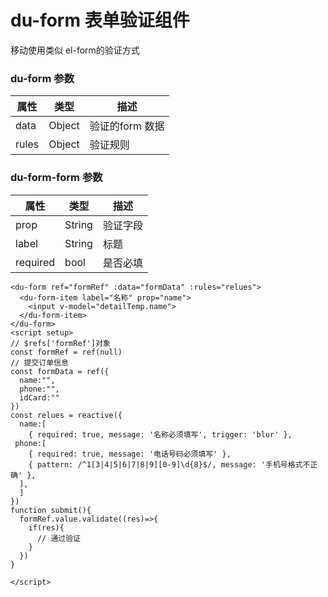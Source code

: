 # du-form 表单验证组件
移动使用类似 el-form的验证方式

### du-form 参数
|属性|类型|描述
|---|---|---|
|data|Object| 验证的form 数据
|rules|Object|验证规则

### du-form-form 参数
|属性|类型|描述
|---|---|---|
|prop|String| 验证字段
|label|String|标题
|required | bool| 是否必填

```vue
<du-form ref="formRef" :data="formData" :rules="relues">
  <du-form-item label="名称" prop="name">
    <input v-model="detailTemp.name">
  </du-form-item>
</du-form>
<script setup>
// $refs['formRef']对象
const formRef = ref(null)
// 提交订单信息
const formData = ref({
  name:"",
  phone:"",
  idCard:""
})
const relues = reactive({
  name:[
    { required: true, message: '名称必须填写', trigger: 'blur' },
 phone:[
    { required: true, message: '电话号码必须填写' },
    { pattern: /^1[3|4|5|6|7|8|9][0-9]\d{8}$/, message: '手机号格式不正确' },
  ],
  ]
})
function submit(){
  formRef.value.validate((res)=>{
    if(res){
      // 通过验证
    }
  })
}

</script>
```
